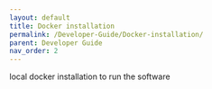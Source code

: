 ```yaml
---
layout: default
title: Docker installation
permalink: /Developer-Guide/Docker-installation/
parent: Developer Guide
nav_order: 2
---
```



local docker installation to run the software
<!--

### Prerequisites

The first thing that we got to do is clone the repository that contains the software
[`Linux-Auto-Customizer`](https://github.com/AleixMT/Linux-Auto-Customizer). This
software consists in a set of scripts to automatically install dependencies, libraries and programs to a Linux
Environment. It can be used in many distros, but in this guide we suppose that our environment is Ubuntu Linux. It
may be the same or similar instructions in related distros.

We can clone the repository anywhere, for example in our HOME folder:

```bash
cd $HOME
git clone https://github.com/AleixMT/Linux-Auto-Customizer
cd Linux-Auto-Customizer
bash src/core/install.sh -v -o customizer
```

The previous commands will install the software, so it can be accessed using the link `customizer-install` and
`customizer-uninstall` software if everything is okay.

#### Resolving dependencies

In the repository execute the next orders:
```bash
sudo customizer-install -v -o psql
bash cutomizer-install -v -o jdk pgadmin postman ideau  # ideac 
```

This will install:
* **JDK8:** Java development kit. Contains the interpreter for the Java programming language `java` and the tool to
  manipulate the certificates used in the java VM `keytool`
* **psql:** PostGreSQL, SQL DataBase engine
* **IntelliJ IDEA Community / IntelliJ IDEA Ultimate:** IDE with a high customization via plugins to work with Java.
  The  ultimate edition needs a license; The community version, which is commented out, has also all the required
  features to work with the project.
* **pgadmin:** Graphical viewer of the PostGreSQL DataBase using a web browser.
* **postman:** UI used to manage API calls and requests. Useful for testing and for keeping record of interesting API
  calls. Has cloud synchronization, environments variables, workflows, etc.

This will set up the software with some new soft links and aliases, which will be populated in your environment by
writing to the `.bashrc` of your HOME folder.

<p align="right">(<a href="#readme-top">back to top</a>)</p>


### Installation

#### Setting up database connection
Log in as the `postgres` user:
```bash
sudo su - postgres
```

Then create the user that the installation will use:
```bash
createuser --interactive --pwprompt
```
Notice that there are other ways of doing this. You can also do it directly by submitting orders to the database from
this user, but in this case it is easier if you have this binary wrapper. It will ask for a password, consider this the
database password.

Then we need to create the database for our software:
```bash
createdb eChempad
```

##### Connect to the database manually using terminal
``` 
psql -d eChempad -h localhost -p 5432 -U amarine
```
-->